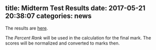 title: Midterm Test Results
date: 2017-05-21 20:38:07
categories: news
---

The results are [here](https://docs.google.com/spreadsheets/d/1uOhuKxUsuwpLSe1dbGquJ3GKI-CEbqwLOf1aVaUQ5eY/edit?usp=sharing).

The *Percent Rank* will be used in the calculation for the final mark. The scores will be normalized and converted to marks then.


